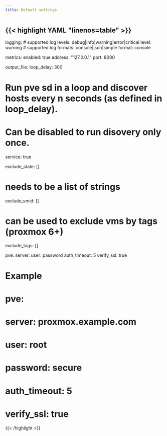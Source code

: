 ```yaml
---
title: Default settings
---
```


<!-- prettier-ignore-start -->
<!-- markdownlint-disable -->
<!-- spellchecker-disable -->
{{< highlight YAML "linenos=table" >}}
---
logging:
    # supported log levels: debug|info|warning|error|critical
    level: warning
    # supported log formats: console|json|simple
    format: console

metrics:
    enabled: true
    address: "127.0.0.1"
    port: 8000

output_file:
loop_delay: 300
# Run pve sd in a loop and discover hosts every n seconds (as defined in loop_delay).
# Can be disabled to run disovery only once.
service: true

exclude_state: []
# needs to be a list of strings
exclude_vmid: []

# can be used to exclude vms by tags (proxmox 6+)
exclude_tags: []

pve:
    server:
    user:
    password
    auth_timeout: 5
    verify_ssl: true

# Example
# pve:
#     server: proxmox.example.com
#     user: root
#     password: secure
#     auth_timeout: 5
#     verify_ssl: true
{{< /highlight >}}
<!-- spellchecker-enable -->
<!-- markdownlint-restore -->
<!-- prettier-ignore-end -->
